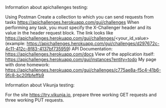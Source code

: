 Information about apichallenges testing:

Using Postman Create a collection to which you can send requests from tasks https://apichallenges.herokuapp.com/gui/challenges
When performing any task, you must specify the X-Challenger header and its value in the header request block.
The link looks like https://apichallenges.herokuapp.com/gui/challenges/<your_id_value>
(example: https://apichallenges.herokuapp.com/gui/challenges/d297672c-4c11-412c-8f83-4137bf735959)
API Documentation: https://apichallenges.herokuapp.com/docs
View of the application itself: https://apichallenges.herokuapp.com/gui/instances?entity=todo
My page with done homework: https://apichallenges.herokuapp.com/gui/challenges/c775ae8a-f5c4-41b6-9fc8-bc20fbfeffb9

Information about Vikunja testing:

For the site https://try.vikunja.io, prepare three working GET requests and three working PUT requests.
